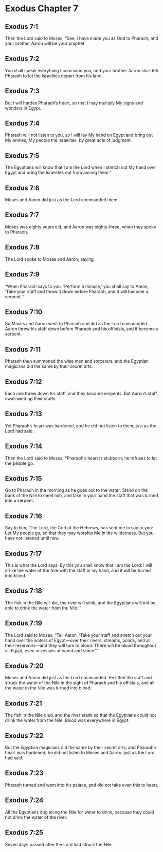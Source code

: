# Exodus Chapter 7

## Exodus 7:1
Then the Lord said to Moses, “See, I have made you as God to Pharaoh, and your brother Aaron will be your prophet.

## Exodus 7:2
You shall speak everything I command you, and your brother Aaron shall tell Pharaoh to let the Israelites depart from his land.

## Exodus 7:3
But I will harden Pharaoh’s heart, so that I may multiply My signs and wonders in Egypt.

## Exodus 7:4
Pharaoh will not listen to you, so I will lay My hand on Egypt and bring out My armies, My people the Israelites, by great acts of judgment.

## Exodus 7:5
The Egyptians will know that I am the Lord when I stretch out My hand over Egypt and bring the Israelites out from among them.”

## Exodus 7:6
Moses and Aaron did just as the Lord commanded them.

## Exodus 7:7
Moses was eighty years old, and Aaron was eighty-three, when they spoke to Pharaoh.

## Exodus 7:8
The Lord spoke to Moses and Aaron, saying,

## Exodus 7:9
“When Pharaoh says to you, ‘Perform a miracle,’ you shall say to Aaron, ‘Take your staff and throw it down before Pharaoh, and it will become a serpent.’”

## Exodus 7:10
So Moses and Aaron went to Pharaoh and did as the Lord commanded. Aaron threw his staff down before Pharaoh and his officials, and it became a serpent.

## Exodus 7:11
Pharaoh then summoned the wise men and sorcerers, and the Egyptian magicians did the same by their secret arts:

## Exodus 7:12
Each one threw down his staff, and they became serpents. But Aaron’s staff swallowed up their staffs.

## Exodus 7:13
Yet Pharaoh’s heart was hardened, and he did not listen to them, just as the Lord had said.

## Exodus 7:14
Then the Lord said to Moses, “Pharaoh’s heart is stubborn; he refuses to let the people go.

## Exodus 7:15
Go to Pharaoh in the morning as he goes out to the water. Stand on the bank of the Nile to meet him, and take in your hand the staff that was turned into a serpent.

## Exodus 7:16
Say to him, ‘The Lord, the God of the Hebrews, has sent me to say to you: Let My people go, so that they may worship Me in the wilderness. But you have not listened until now.

## Exodus 7:17
This is what the Lord says: By this you shall know that I am the Lord: I will strike the water of the Nile with the staff in my hand, and it will be turned into blood.

## Exodus 7:18
The fish in the Nile will die, the river will stink, and the Egyptians will not be able to drink the water from the Nile.’”

## Exodus 7:19
The Lord said to Moses, “Tell Aaron, ‘Take your staff and stretch out your hand over the waters of Egypt—over their rivers, streams, ponds, and all their reservoirs—and they will turn to blood. There will be blood throughout all Egypt, even in vessels of wood and stone.’”

## Exodus 7:20
Moses and Aaron did just as the Lord commanded. He lifted the staff and struck the water of the Nile in the sight of Pharaoh and his officials, and all the water in the Nile was turned into blood.

## Exodus 7:21
The fish in the Nile died, and the river stank so that the Egyptians could not drink the water from the Nile. Blood was everywhere in Egypt.

## Exodus 7:22
But the Egyptian magicians did the same by their secret arts, and Pharaoh’s heart was hardened; he did not listen to Moses and Aaron, just as the Lord had said.

## Exodus 7:23
Pharaoh turned and went into his palace, and did not take even this to heart.

## Exodus 7:24
All the Egyptians dug along the Nile for water to drink, because they could not drink the water of the river.

## Exodus 7:25
Seven days passed after the Lord had struck the Nile.
